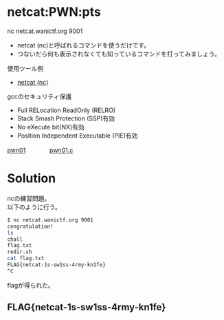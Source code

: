 # netcat:PWN:pts
nc netcat.wanictf.org 9001  
- netcat (nc)と呼ばれるコマンドを使うだけです。  
- つないだら何も表示されなくても知っているコマンドを打ってみましょう。  

使用ツール例  
- [netcat (nc)](https://github.com/wani-hackase/memo-setup-pwn-utils#netcat)  

gccのセキュリティ保護  
- Full RELocation ReadOnly (RELRO)  
- Stack Smash Protection (SSP)有効  
- No eXecute bit(NX)有効  
- Position Independent Executable (PIE)有効  

[pwn01](pwn01)　　　　[pwn01.c](pwn01.c)  

# Solution
ncの練習問題。  
以下のように行う。  
```bash
$ nc netcat.wanictf.org 9001
congratulation!
ls
chall
flag.txt
redir.sh
cat flag.txt
FLAG{netcat-1s-sw1ss-4rmy-kn1fe}
^C
```
flagが得られた。  

## FLAG{netcat-1s-sw1ss-4rmy-kn1fe}